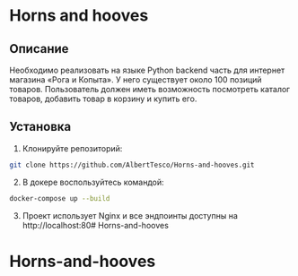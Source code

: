 # Horns and hooves

## Описание

Необходимо реализовать на языке Python backend часть для интернет магазина «Рога и Копыта». У него существует около 100
позиций товаров. Пользователь должен иметь возможность посмотреть каталог товаров, добавить товар в корзину и купить
его.

## Установка

1. Клонируйте репозиторий:

```bash
git clone https://github.com/AlbertTesco/Horns-and-hooves.git
```

2. В докере воспользуйтесь командой:

```bash
docker-compose up --build
```

3. Проект использует Nginx и все эндпоинты доступны на http://localhost:80# Horns-and-hooves
# Horns-and-hooves
